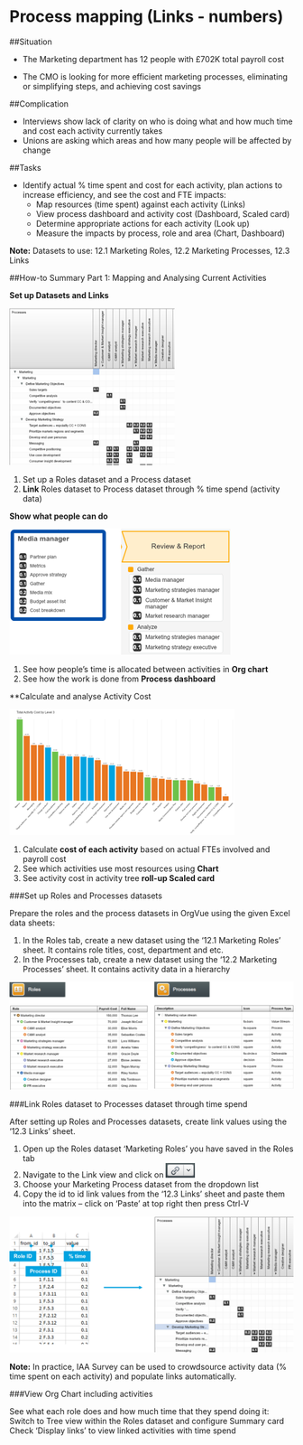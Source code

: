 # Process mapping (Links - numbers)

##Situation

* The Marketing department has 12 people with £702K total payroll cost

* The CMO is looking for more efficient marketing processes, eliminating or simplifying steps, and achieving cost savings

##Complication

* Interviews show lack of clarity on who is doing what and how much time and cost each activity currently takes
* Unions are asking which areas and how many people will be affected by change

##Tasks

* Identify actual % time spent and cost for each activity, plan actions to increase efficiency, and see the cost and FTE impacts:
  *  Map resources (time spent) against each activity (Links)
  * View process dashboard and activity cost (Dashboard, Scaled card)
  * Determine appropriate actions for each activity (Look up)
  * Measure the impacts by process, role and area (Chart, Dashboard)

**Note:** Datasets to use: 12.1 Marketing Roles, 12.2 Marketing Processes, 12.3 Links

##How-to Summary Part 1: Mapping and Analysing Current Activities

**Set up Datasets and Links**

![](5A-001.setupdatasets.png)

1. Set up a Roles dataset and a Process dataset 
2. **Link** Roles dataset to Process dataset through % time spend (activity data)

**Show what people can do**

![](5A-002.showpeople.png)
1. See how people’s time is allocated between activities in **Org chart**
2. See how the work is done from **Process dashboard**

**Calculate and analyse Activity Cost

![](5A-003.calculateactivitycost.png)
1. Calculate **cost of each activity** based on actual FTEs involved and payroll cost
2. See which activities use most resources using **Chart**
3. See activity cost in activity tree **roll-up Scaled card**

###Set up Roles and Processes datasets

Prepare the roles and the process datasets in OrgVue using the given Excel data sheets:

1. In the Roles tab, create a new dataset using the ‘12.1 Marketing Roles’ sheet. It contains role titles, cost, department and etc.
2. In the Processes tab, create a new dataset using the ‘12.2 Marketing Processes’ sheet. It contains activity data in a hierarchy

![](5A-004.setuprolesprocesses.png)

###Link Roles dataset to Processes dataset through time spend

After setting up Roles and Processes datasets, create link values using the ‘12.3 Links’ sheet. 

1. Open up the Roles dataset ‘Marketing Roles’ you have saved in the Roles tab
2. Navigate to the Link view and click on  ![](5A-005.linkdropdown.png)          
3. Choose your Marketing Process dataset from the dropdown list
4. Copy the id to id link values from the ‘12.3 Links’ sheet and paste them into the matrix – click on ‘Paste’ at top right then press Ctrl-V

![](5A-006.linkrolestoprocesses.png)

**Note:** In practice, IAA Survey can be used to crowdsource activity data (% time spent on each activity) and populate links automatically. 

###View Org Chart including activities

See what each role does and how much time that they spend doing it:
Switch to Tree view within the Roles dataset and configure Summary card
Check ‘Display links’ to view linked activities with time spend






